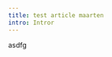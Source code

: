 ```yaml
---
title: test article maarten
intro: Intror
---
```

<card :sheet="data.projectId" :observation="data.observationId" />





asdfg
